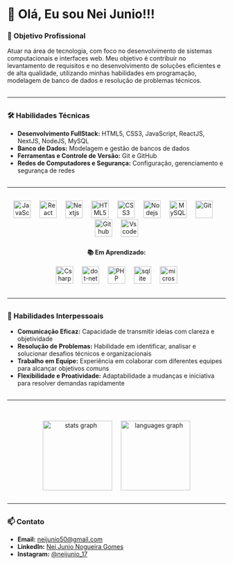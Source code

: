 <h1 align="left">👋 Olá, Eu sou Nei Junio!!!</h1>

###

<h3 align="left">🎯 Objetivo Profissional</h3>

<p align="left">Atuar na área de tecnologia, com foco no desenvolvimento de sistemas computacionais e interfaces web. Meu objetivo é contribuir no levantamento de requisitos e no desenvolvimento de soluções eficientes e de alta qualidade, utilizando minhas habilidades em programação, modelagem de banco de dados e resolução de problemas técnicos.</p>

###
<!-- <hr style="width: 100%;"> -->
<hr style="margin: 30px 0;" />
<h3 align="left">🛠️ Habilidades Técnicas</h3>

<ul>
  <li><strong>Desenvolvimento FullStack:</strong> HTML5, CSS3, JavaScript, ReactJS, NextJS, NodeJS, MySQL</li>
  <li><strong>Banco de Dados:</strong> Modelagem e gestão de bancos de dados</li>
  <li><strong>Ferramentas e Controle de Versão:</strong> Git e GitHub</li>
  <li><strong>Redes de Computadores e Segurança:</strong> Configuração, gerenciamento e segurança de redes</li>
</ul>

###

<!-- <hr style="width: 100%;"> -->
<hr style="margin: 30px 0;" />

<div align="center">
  <img src="https://skillicons.dev/icons?i=js" height="40" alt="JavaScript"  />
  <img width="12" />
  <img src="https://skillicons.dev/icons?i=react" height="40" alt="React"  />
  <img width="12" />
  <img src="https://skillicons.dev/icons?i=nextjs" height="40" alt="Nextjs"  />
  <img width="12" />
  <img src="https://skillicons.dev/icons?i=html" height="40" alt="HTML5"  />
  <img width="12" />
  <img src="https://skillicons.dev/icons?i=css" height="40" alt="CSS3"  />
  <img width="12" />
  <img src="https://skillicons.dev/icons?i=nodejs" height="40" alt="Nodejs"  />
  <img width="12" />
  <img src="https://skillicons.dev/icons?i=mysql" height="40" alt="MySQL"  />
  <img width="12" />
  <img src="https://skillicons.dev/icons?i=git" height="40" alt="Git"  />
  <img width="12" />
  <img src="https://skillicons.dev/icons?i=github" height="40" alt="Github"  />
  <img width="12" />
  <img src="https://skillicons.dev/icons?i=vscode" height="40" alt="Vscode"  />
  
  
</div>

###

<div align="center">
  <h4 align="center">📚 Em Aprendizado: </h3>

  <img src="https://skillicons.dev/icons?i=cs" height="40" alt="Csharp"  />
  <img width="12" />
  <img src="https://skillicons.dev/icons?i=dotnet" height="40" alt="dot-net"  />
  <img width="12" />
  <img src="https://skillicons.dev/icons?i=php" height="40" alt="PHP"  />
  <img width="12" />
  <img src="https://skillicons.dev/icons?i=sqlite" height="40" alt="sqlite logo"  />
  <img width="12" />
  <img src="https://cdn.jsdelivr.net/gh/devicons/devicon/icons/microsoftsqlserver/microsoftsqlserver-plain.svg" height="40" alt="microsoftsqlserver logo"  />


</div>

###
<!-- <hr style="width: 100%;"> -->
<hr style="margin: 30px 0;" />
<h3 align="left">🤝 Habilidades Interpessoais</h3>

<ul>
  <li><strong>Comunicação Eficaz:</strong> Capacidade de transmitir ideias com clareza e objetividade</li>
  <li><strong>Resolução de Problemas:</strong> Habilidade em identificar, analisar e solucionar desafios técnicos e organizacionais</li>
  <li><strong>Trabalho em Equipe:</strong> Experiência em colaborar com diferentes equipes para alcançar objetivos comuns</li>
  <li><strong>Flexibilidade e Proatividade:</strong> Adaptabilidade a mudanças e iniciativa para resolver demandas rapidamente</li>
</ul>

###

<!-- <hr style="width: 100%;"> -->
<hr style="margin: 30px 0;" />
<br clear="both">
<div align="center" style="display: flex; justify-content: center; gap: 20px;">
  <img src="https://github-readme-stats.vercel.app/api?username=NeiJunio&hide_title=false&hide_rank=false&show_icons=true&include_all_commits=true&count_private=true&disable_animations=false&theme=dracula&locale=en&hide_border=false&order=1" height="160" alt="stats graph"  />
  <img src="https://github-readme-stats.vercel.app/api/top-langs/?username=NeiJunio&theme=dracula&show_icons=true&hide_border=false&order=2&layout=compact" height="160" alt="languages graph" />
<!--   <img src="https://github-readme-stats.vercel.app/api/top-langs?username=NeiJunio&locale=en&hide_title=false&layout=compact&card_width=320&langs_count=10&theme=dracula&hide_border=false&order=2" height="160" alt="languages graph"  /> -->
</div>

###
<!-- <hr style="width: 100%;"> -->
<hr style="margin: 30px 0;" />
<h3 align="left">📫 Contato</h3>

<ul>
  <li><strong>Email:</strong> <a href="mailto:neijunio50@gmail.com" target="_blank">neijunio50@gmail.com</a></li>
  <li><strong>LinkedIn:</strong> <a href="https://www.linkedin.com/in/nei-junio-nogueira-gomes/" target="_blank">Nei Junio Nogueira Gomes</a></li>
  <li><strong>Instagram:</strong> <a href="https://www.instagram.com/neijunio_17" target="_blank">@neijunio_17</a></li>
</ul>

###
